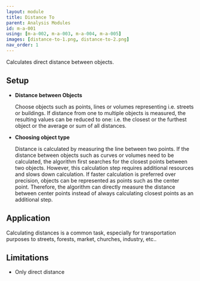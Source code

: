 ```yaml
---
layout: module
title: Distance To
parent: Analysis Modules
id: m-a-001
using: [m-a-002, m-a-003, m-a-004, m-a-005]
images: [distance-to-1.png, distance-to-2.png]
nav_order: 1
---
```


Calculates direct distance between objects.

## Setup

* **Distance between Objects**

  Choose objects such as points, lines or volumes representing i.e. streets or buildings. If distance from one to multiple objects is measured, the resulting values can be reduced to one: i.e. the closest or the furthest object or the average or sum of all distances.

* **Choosing object type**

  Distance is calculated by measuring the line between two points. If the distance between objects such as curves or volumes need to be calculated, the algorithm first searches for the closest points between two objects. However, this calculation step requires additional resources and slows down calculation.
  If faster calculation is preferred over precision, objects can be represented as points such as the center point. Therefore, the algorithm can directly measure the distance between center points instead of always calculating closest points as an additional step.

## Application

Calculating distances is a common task, especially for transportation purposes to streets, forests, market, churches, industry, etc..

## Limitations

* Only direct distance
